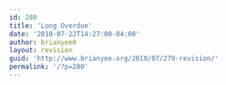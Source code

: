 ```yaml
---
id: 280
title: 'Long Overdue'
date: '2010-07-22T14:27:00-04:00'
author: brianyee0
layout: revision
guid: 'http://www.brianyee.org/2010/07/279-revision/'
permalink: '/?p=280'
---
```


